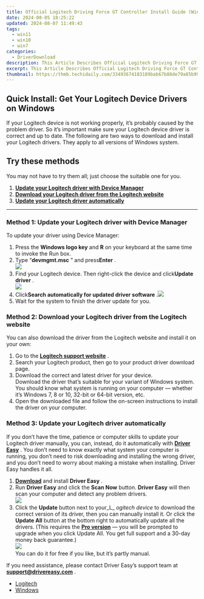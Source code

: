 ```yaml
---
title: Official Logitech Driving Force GT Controller Install Guide (Windows 7/10/11 Support)
date: 2024-08-05 18:25:22
updated: 2024-08-07 11:49:43
tags:
  - win11
  - win10
  - win7
categories:
  - DriverDownload
description: This Article Describes Official Logitech Driving Force GT Controller Install Guide (Windows 7/10/11 Support)
excerpt: This Article Describes Official Logitech Driving Force GT Controller Install Guide (Windows 7/10/11 Support)
thumbnail: https://thmb.techidaily.com/33493674183189bab67b88de79a85b9996c293935f6ec3a823ac568973956aae.jpg
---
```


## Quick Install: Get Your Logitech Device Drivers on Windows

If your Logitech device is not working properly, it’s probably caused by the problem driver. So it’s important make sure your Logitech device driver is correct and up to date. The following are two ways to download and install your Logitech drivers. They apply to all versions of Windows system.

## Try these methods

You may not have to try them all; just choose the suitable one for you.

1. [**Update your Logitech driver with Device Manager**](https://tools.techidaily.com/drivereasy/download/)
2. [**Download your Logitech driver from the Logitech website**](https://tools.techidaily.com/drivereasy/download/)
3. [**Update your Logitech driver automatically**](https://tools.techidaily.com/drivereasy/download/)

---

### Method 1: Update your Logitech driver with Device Manager

To update your driver using Device Manager:

1. Press the **Windows logo key** and **R** on your keyboard at the same time to invoke the Run box.
2. Type “**devmgmt.msc** ” and press**Enter** .  
![](https://images.drivereasy.com/wp-content/uploads/2018/12/img_5c1236ba82cd2.png)
3. Find your Logitech device. Then right-click the device and click**Update driver** .  
![](https://images.drivereasy.com/wp-content/uploads/2018/12/img_5c12391c4150d.jpg)
4. Click**Search automatically for updated driver software** .![](https://images.drivereasy.com/wp-content/uploads/2018/12/img_5c12388b6b361.jpg)
5. Wait for the system to finish the driver update for you.

### Method 2: Download your Logitech driver from the Logitech website

 You can also download the driver from the Logitech website and install it on your own:

1. Go to the **[Logitech support website](http://support.logitech.com/en%5Fus/home)**  .
2. Search your Logitech product, then go to your product driver download page.
3. Download the correct and latest driver for your device.  
 Download the driver that’s suitable for your variant of Windows system. You should know what system is running on your computer — whether it’s Windows 7, 8 or 10, 32-bit or 64-bit version, etc.
4. Open the downloaded file and follow the on-screen instructions to install the driver on your computer.

### Method 3: Update your Logitech driver automatically

 If you don’t have the time, patience or computer skills to update your Logitech driver manually, you can, instead, do it automatically with **[Driver Easy](https://tools.techidaily.com/drivereasy/download/)**  . You don’t need to know exactly what system your computer is running, you don’t need to risk downloading and installing the wrong driver, and you don’t need to worry about making a mistake when installing. Driver Easy handles it all.

1. [**Download**](https://tools.techidaily.com/drivereasy/download/) and install **Driver Easy** .
2. Run **Driver Easy** and click the **Scan Now** button. **Driver Easy**  will then scan your computer and detect any problem drivers.  
![](https://images.drivereasy.com/wp-content/uploads/2018/10/img_5bd0366bd75a4.jpg)
3. Click the **Update**  button next to your_L_ _ogitech device_ to download the correct version of its driver, then you can manually install it. Or click the **Update All**  button at the bottom right to automatically update all the drivers. (This requires the **[Pro version](https://tools.techidaily.com/drivereasy/download/)**  — you will be prompted to upgrade when you click Update All. You get full support and a 30-day money back guarantee.)  
![](https://images.drivereasy.com/wp-content/uploads/2018/12/img_5c123b354cfcd.jpg)  
 You can do it for free if you like, but it’s partly manual.

 If you need assistance, please contact Driver Easy’s support team at **[support@drivereasy.com](https://tools.techidaily.com/drivereasy/download/)**  .

* [Logitech](https://tools.techidaily.com/drivereasy/download/)
* [Windows](https://tools.techidaily.com/drivereasy/download/)

<ins class="adsbygoogle"
     style="display:block"
     data-ad-format="autorelaxed"
     data-ad-client="ca-pub-7571918770474297"
     data-ad-slot="1223367746"></ins>



<ins class="adsbygoogle"
     style="display:block"
     data-ad-client="ca-pub-7571918770474297"
     data-ad-slot="8358498916"
     data-ad-format="auto"
     data-full-width-responsive="true"></ins>
